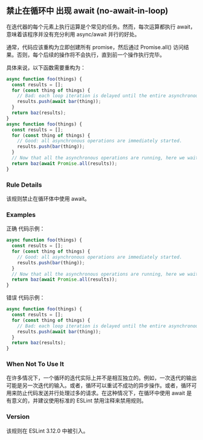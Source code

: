 ## 禁止在循环中 出现 await (no-await-in-loop)

在迭代器的每个元素上执行运算是个常见的任务。然而，每次运算都执行 await，意味着该程序并没有充分利用 async/await 并行的好处。

通常，代码应该重构为立即创建所有 promise，然后通过 Promise.all() 访问结果。否则，每个后续的操作将不会执行，直到前一个操作执行完毕。

具体来说，以下函数需要重构为：
```js
async function foo(things) {
  const results = [];
  for (const thing of things) {
    // Bad: each loop iteration is delayed until the entire asynchronous operation completes
    results.push(await bar(thing));
  }
  return baz(results);
}
async function foo(things) {
  const results = [];
  for (const thing of things) {
    // Good: all asynchronous operations are immediately started.
    results.push(bar(thing));
  }
  // Now that all the asynchronous operations are running, here we wait until they all complete.
  return baz(await Promise.all(results));
}
```

### Rule Details
该规则禁止在循环体中使用 await。

### Examples
正确 代码示例：
```js
async function foo(things) {
  const results = [];
  for (const thing of things) {
    // Good: all asynchronous operations are immediately started.
    results.push(bar(thing));
  }
  // Now that all the asynchronous operations are running, here we wait until they all complete.
  return baz(await Promise.all(results));
}
```

错误 代码示例：
```js
async function foo(things) {
  const results = [];
  for (const thing of things) {
    // Bad: each loop iteration is delayed until the entire asynchronous operation completes
    results.push(await bar(thing));
  }
  return baz(results);
}
```

### When Not To Use It
在许多情况下，一个循环的迭代实际上并不是相互独立的。例如，一次迭代的输出可能是另一次迭代的输入。或者，循环可以重试不成功的异步操作。或者，循环可用来防止代码发送并行处理过多的请求。在这种情况下，在循环中使用 await 是有意义的，并建议使用标准的 ESLint 禁用注释来禁用规则。

### Version
该规则在 ESLint 3.12.0 中被引入。
